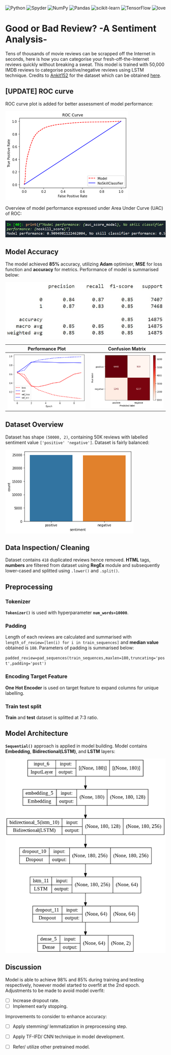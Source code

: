 ![Python](https://img.shields.io/badge/python-3670A0?style=for-the-badge&logo=python&logoColor=ffdd54)
![Spyder](https://img.shields.io/badge/Spyder-838485?style=for-the-badge&logo=spyder%20ide&logoColor=maroon)
![NumPy](https://img.shields.io/badge/numpy-%23013243.svg?style=for-the-badge&logo=numpy&logoColor=white)
![Pandas](https://img.shields.io/badge/pandas-%23150458.svg?style=for-the-badge&logo=pandas&logoColor=white)
![scikit-learn](https://img.shields.io/badge/scikit--learn-%23F7931E.svg?style=for-the-badge&logo=scikit-learn&logoColor=white)
![TensorFlow](https://img.shields.io/badge/TensorFlow-%23FF6F00.svg?style=for-the-badge&logo=TensorFlow&logoColor=white)
<a><img alt='love' src="http://ForTheBadge.com/images/badges/built-with-love.svg"></a>

# Good or Bad Review? -A Sentiment Analysis-
Tens of thousands of movie reviews can be scrapped off the Internet in seconds, here is how you can categorise your fresh-off-the-Internet reviews quickly without breaking a sweat. This model is trained with 50,000 IMDB reviews to categorise positive/negative reviews using LSTM technique. Credits to [Ankit152](https://github.com/Ankit152) for the dataset which can be obtained [here](https://github.com/Ankit152/IMDB-sentiment-analysis).

## [UPDATE] ROC curve
ROC curve plot is added for better assessment of model performance:

![roc_curve](Static/roc_curve.png)

Overview of model performance expressed under Area Under Curve (UAC) of ROC:

![auc](Static/auc.png)

## Model Accuracy
The model achieved **85%** accuracy, utilizing **Adam** optimiser, **MSE** for loss function and **accuracy** for metrics. Performance of model is summarised below:

![model_cm](Static/classification_report.jpg)

| Performance Plot | Confusion Matrix |
| ----------- | ----------- |
| ![model_val_plot](Static/loss_acc_plot.png) | ![model_cm](Static/confusion_matrix.png) |

## Dataset Overview
Dataset has shape `(50000, 2)`, containing 50K reviews with labelled sentiment value `['positive' 'negative']`. Dataset is fairly balanced:

![data_dist](Static/data_dist.png)

## Data Inspection/ Cleaning
Dataset contains `418` duplicated reviews hence removed. 
**HTML** tags, **numbers** are filtered from dataset using **RegEx** module and subsequently lower-cased and splitted using `.lower()` and `.split()`. 

## Preprocessing
### Tokenizer
**`Tokenizer()`** is used with hyperparameter **`num_words=10000`**.

### Padding
Length of each reviews are calculated and summarised with `length_of_review=[len(i) for i in train_sequences]` and **median value** obtained is `180`.
Parameters of padding is summarised below:

`padded_review=pad_sequences(train_sequences,maxlen=180,truncating='post',padding='post')`

### Encoding Target Feature
**One Hot Encoder** is used on target feature to expand columns for unique labelling.

### Train test split
**Train** and **test** dataset is splitted at 7:3 ratio.

## Model Architecture
**`Sequential()`** approach is applied in model building. Model contains **Embedding**, **Bidirectional(LSTM)**, and **LSTM** layers:

![model_architecture](Static/model.png)

## Discussion
Model is able to achieve 98% and 85% during training and testing respectively, however model started to overfit at the 2nd epoch. 
Adjustments to be made to avoid model overfit:
- [ ] Increase dropout rate.
- [ ] Implement early stopping.

Improvements to consider to enhance accuracy:

- [ ] Apply stemming/ lemmatization in preprocessing step.
- [ ] Apply TF-IFD/ CNN technique in model development.
- [ ] Refer/ utilize other pretrained model.

